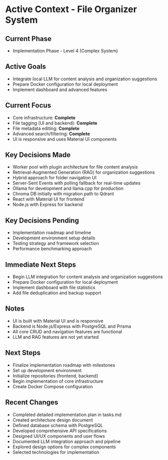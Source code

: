 # Active Context - File Organizer System

## Current Phase
- Implementation Phase - Level 4 (Complex System)

## Active Goals
- Integrate local LLM for content analysis and organization suggestions
- Prepare Docker configuration for local deployment
- Implement dashboard and advanced features

## Current Focus
- Core infrastructure: **Complete**
- File tagging (UI and backend): **Complete**
- File metadata editing: **Complete**
- Advanced search/filtering: **Complete**
- UI is responsive and uses Material UI components

## Key Decisions Made
- Worker pool with plugin architecture for file content analysis
- Retrieval-Augmented Generation (RAG) for organization suggestions
- Hybrid approach for folder navigation UI
- Server-Sent Events with polling fallback for real-time updates
- Ollama for development and llama.cpp for production
- Chroma DB initially with migration path to Qdrant
- React with Material UI for frontend
- Node.js with Express for backend

## Key Decisions Pending
- Implementation roadmap and timeline
- Development environment setup details
- Testing strategy and framework selection
- Performance benchmarking approach

## Immediate Next Steps
- Begin LLM integration for content analysis and organization suggestions
- Prepare Docker configuration for local deployment
- Implement dashboard with file statistics
- Add file deduplication and backup support

## Notes
- UI is built with Material UI and is responsive
- Backend is Node.js/Express with PostgreSQL and Prisma
- All core CRUD and navigation features are functional
- LLM and RAG features are not yet started

## Next Steps
- Finalize implementation roadmap with milestones
- Set up development environment
- Initialize repositories (frontend, backend)
- Begin implementation of core infrastructure
- Create Docker Compose configuration

## Recent Changes
- Completed detailed implementation plan in tasks.md
- Created architecture design document
- Defined database schema with PostgreSQL
- Developed comprehensive API specifications
- Designed UI/UX components and user flows
- Documented LLM integration approach and pipeline
- Explored design options for complex components
- Selected technologies for implementation